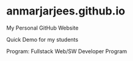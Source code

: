 # anmarjarjees.github.io

My Personal GitHub Website

Quick Demo for my students

Program: Fullstack Web/SW Developer Program

